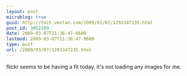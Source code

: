 ```yaml
---
layout: post
microblog: true
guid: http://twit.vmstan.com/2009/03/07/1293347235.html
post_id: 3052289
date: 2009-03-07T11:36:47-0600
lastmod: 2009-03-07T11:36:47-0600
type: post
url: /2009/03/07/1293347235.html
---
```

flickr seems to be having a fit today, it's not loading any images for me.
